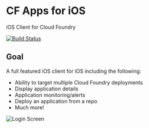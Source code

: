# CF Apps for iOS

iOS Client for Cloud Foundry

[![Build Status](https://travis-ci.org/Osis/CF-Apps-iOS.svg)](https://travis-ci.org/Osis/CF-Apps-iOS)

## Goal

A full featured iOS client for iOS including the following:
- Ability to target multiple Cloud Foundry deployments
- Display application details
- Application monitoring/alerts
- Deploy an application from a repo
- Much more!

![Login Screen](https://cloud.githubusercontent.com/assets/347097/10273229/0556076e-6afb-11e5-86b8-243f22ea732c.png)
